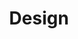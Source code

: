 ---
id: intro-design
title: Design
sidebar_label: Design
previous_page: intro-overview
next_page: intro-layout
---